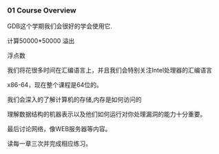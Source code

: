 ### 01 Course Overview

GDB这个学期我们会很好的学会使用它.

计算50000*50000  溢出

浮点数

我们将花很多时间在汇编语言上，并且我们会特别关注Intel处理器的汇编语言

x86-64，现在整个课程是64位的。

我们会深入的了解计算机的存储,内存是如何访问的

理解数据结构的机器表示以及他们如何运行对你处理漏洞的能力十分重要。

最后讨论网络，像WEB服务器等内容。

读每一章三次并完成相应练习。